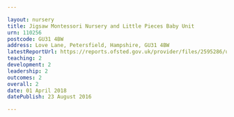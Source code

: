 ```yaml
---

layout: nursery
title: Jigsaw Montessori Nursery and Little Pieces Baby Unit
urn: 110256
postcode: GU31 4BW
address: Love Lane, Petersfield, Hampshire, GU31 4BW
latestReportUrl: https://reports.ofsted.gov.uk/provider/files/2595286/urn/110256.pdf
teaching: 2
development: 2
leadership: 2
outcomes: 2
overall: 2
date: 01 April 2018 
datePublish: 23 August 2016

---
```

